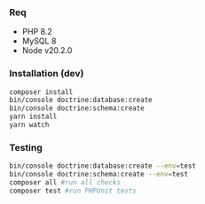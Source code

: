 ### Req
 - PHP 8.2
 - MySQL 8
 - Node v20.2.0
### Installation (dev)
```bash
composer install
bin/console doctrine:database:create
bin/console doctrine:schema:create
yarn install
yarn watch
```
### Testing
```bash
bin/console doctrine:database:create --env=test
bin/console doctrine:schema:create --env=test
composer all #run all checks
composer test #run PHPUnit tests
```
